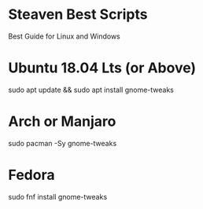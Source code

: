 # Steaven Best Scripts
Best Guide for Linux and Windows


# Ubuntu 18.04 Lts (or Above)


sudo apt update && sudo apt install gnome-tweaks


# Arch or Manjaro


sudo pacman -Sy gnome-tweaks


# Fedora


sudo fnf install gnome-tweaks